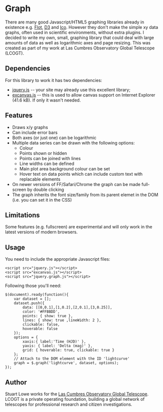 Graph
=====

There are many good Javascript/HTML5 graphing libraries already in existence e.g. [Flot](https://github.com/flot/flot), [D3](http://mbostock.github.com/d3/) and [Ico](https://github.com/alexyoung/ico). However they don't make the simple xy data graphs, often used in scientific environments, without extra plugins. I decided to write my own, small, graphing library that could deal with large amounts of data as well as logarithmic axes and page resizing. This was created as part of my work at Las Cumbres Observatory Global Telescope (LCOGT).

Dependencies
------------

For this library to work it has two dependencies:

* [jquery.js](http://jquery.com/) -- your site may already use this excellent library;
* [excanvas.js](http://code.google.com/p/explorercanvas/) -- this is used to allow canvas support on Internet Explorer (41.6 kB). If only it wasn't needed.

Features
--------
* Draws x/y graphs
* Can include error bars
* Both axes (or just one) can be logarithmic
* Multiple data series can be drawn with the following options:
  * Colour
  * Points shown or hidden
  * Points can be joined with lines
  * Line widths can be defined
  * Main plot area background colour can be set
  * Hover text on data points which can include custom text with replacable elements
* On newer versions of FF/Safari/Chrome the graph can be made full-screen by double clicking
* The graph inherits the font size/family from its parent elemet in the DOM (i.e. you can set it in the CSS)


Limitations
-----------
Some features (e.g. fullscreen) are experimental and will only work in the latest versions of modern browsers.

Usage
-----
You need to include the appropriate Javascript files:

	<script src="jquery.js"></script>
	<script src="excanvas.js"></script>
	<script src="jquery.graph.js"></script>

Following those you'll need:

	$(document).ready(function(){
		var dataset = [];
		dataset.push({
			data: [[0,0.1],[1,0.2],[2,0.1],[3,0.25]],
			color: '#FFBBDD',
			points: { show: true },
			lines: { show: true ,lineWidth: 2 },
			clickable: false,
			hoverable: false
		});
		options = {
			xaxis:{ label:'Time (HJD)' },
			yaxis: { label: 'Delta (mag)' },
			grid: { hoverable: true, clickable: true }
		};
		// Attach to the DOM element with the ID 'lightcurve'
		graph = $.graph('lightcurve', dataset, options);
	});


Author
------
Stuart Lowe works for the [Las Cumbres Observatory Global Telescope](http://lcogt.net/). LCOGT is a private operating foundation, building a global network of telescopes for professional research and citizen investigations.

